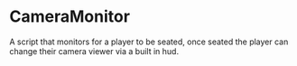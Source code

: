 # CameraMonitor
A script that monitors for a player to be seated, once seated the player can change their camera viewer via a built in hud.
